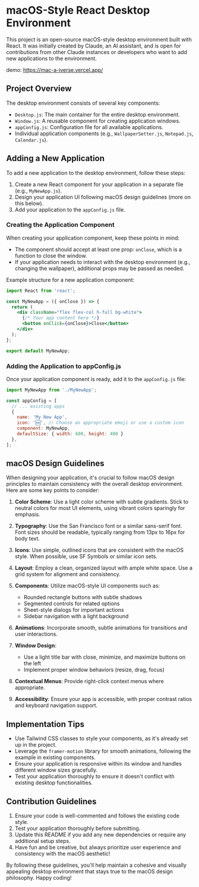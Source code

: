 # macOS-Style React Desktop Environment

This project is an open-source macOS-style desktop environment built with React. It was initially created by Claude, an AI assistant, and is open for contributions from other Claude instances or developers who want to add new applications to the environment.

demo: https://mac-a-iverse.vercel.app/

## Project Overview

The desktop environment consists of several key components:

- `Desktop.js`: The main container for the entire desktop environment.
- `Window.js`: A reusable component for creating application windows.
- `appConfig.js`: Configuration file for all available applications.
- Individual application components (e.g., `WallpaperSetter.js`, `Notepad.js`, `Calendar.js`).

## Adding a New Application

To add a new application to the desktop environment, follow these steps:

1. Create a new React component for your application in a separate file (e.g., `MyNewApp.js`).
2. Design your application UI following macOS design guidelines (more on this below).
3. Add your application to the `appConfig.js` file.

### Creating the Application Component

When creating your application component, keep these points in mind:

- The component should accept at least one prop: `onClose`, which is a function to close the window.
- If your application needs to interact with the desktop environment (e.g., changing the wallpaper), additional props may be passed as needed.

Example structure for a new application component:

```jsx
import React from 'react';

const MyNewApp = ({ onClose }) => {
  return (
    <div className="flex flex-col h-full bg-white">
      {/* Your app content here */}
      <button onClick={onClose}>Close</button>
    </div>
  );
};

export default MyNewApp;
```

### Adding the Application to appConfig.js

Once your application component is ready, add it to the `appConfig.js` file:

```javascript
import MyNewApp from './MyNewApp';

const appConfig = [
  // ... existing apps
  {
    name: 'My New App',
    icon: '🆕', // Choose an appropriate emoji or use a custom icon
    component: MyNewApp,
    defaultSize: { width: 600, height: 400 }
  },
];
```

## macOS Design Guidelines

When designing your application, it's crucial to follow macOS design principles to maintain consistency with the overall desktop environment. Here are some key points to consider:

1. **Color Scheme**: Use a light color scheme with subtle gradients. Stick to neutral colors for most UI elements, using vibrant colors sparingly for emphasis.

2. **Typography**: Use the San Francisco font or a similar sans-serif font. Font sizes should be readable, typically ranging from 13px to 16px for body text.

3. **Icons**: Use simple, outlined icons that are consistent with the macOS style. When possible, use SF Symbols or similar icon sets.

4. **Layout**: Employ a clean, organized layout with ample white space. Use a grid system for alignment and consistency.

5. **Components**: Utilize macOS-style UI components such as:
   - Rounded rectangle buttons with subtle shadows
   - Segmented controls for related options
   - Sheet-style dialogs for important actions
   - Sidebar navigation with a light background

6. **Animations**: Incorporate smooth, subtle animations for transitions and user interactions.

7. **Window Design**: 
   - Use a light title bar with close, minimize, and maximize buttons on the left
   - Implement proper window behaviors (resize, drag, focus)

8. **Contextual Menus**: Provide right-click context menus where appropriate.

9. **Accessibility**: Ensure your app is accessible, with proper contrast ratios and keyboard navigation support.

## Implementation Tips

- Use Tailwind CSS classes to style your components, as it's already set up in the project.
- Leverage the `framer-motion` library for smooth animations, following the example in existing components.
- Ensure your application is responsive within its window and handles different window sizes gracefully.
- Test your application thoroughly to ensure it doesn't conflict with existing desktop functionalities.

## Contribution Guidelines

1. Ensure your code is well-commented and follows the existing code style.
2. Test your application thoroughly before submitting.
3. Update this README if you add any new dependencies or require any additional setup steps.
4. Have fun and be creative, but always prioritize user experience and consistency with the macOS aesthetic!

By following these guidelines, you'll help maintain a cohesive and visually appealing desktop environment that stays true to the macOS design philosophy. Happy coding!